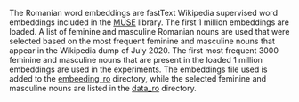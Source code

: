 The Romanian word embeddings are fastText Wikipedia supervised word embeddings included in the [MUSE](https://github.com/facebookresearch/MUSE) library. The first 1 million embeddings are loaded. A list of feminine and masculine Romanian nouns are used that were selected based on the most frequent feminine and masculine nouns that appear in the Wikipedia dump of July 2020. The first most frequent 3000 feminine and masculine nouns that are present in the loaded 1 million embeddings are used in the experiments.
The embeddings file used is added to the [embeeding_ro](https://github.com/LiroBenchmark/gender-bias/tree/main/embeddings_ro) directory, while the selected feminine and masculine nouns are listed in the [data_ro](https://github.com/LiroBenchmark/gender-bias/tree/main/data_ro) directory.
